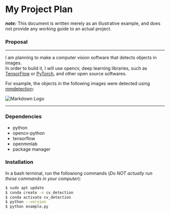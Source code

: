 # My Project Plan

***note:*** This document is written merely as an illustrative example, and does not provide any working guide to an actual project.

### Proposal
---
I am planning to make a computer vision software that detects objects in images.       
In order to build it, I will use opencv, deep learning libraries, such as [TensorFlow](https://www.tensorflow.org/) or [PyTorch](https://pytorch.org/), and other open source softwares.

For example, the objects in the following images were detected using [mmdetection](https://github.com/open-mmlab/mmdetection):

![Markdown Logo](https://user-images.githubusercontent.com/12907710/137271636-56ba1cd2-b110-4812-8221-b4c120320aa9.png)

---
### Dependencies
- python
- opencv-python
- tensorflow
- openmmlab
- package manager

### Installation
In a bash terminal, run the followiong commands (*Do NOT actually run these commands in your computer*):

```sh
$ sudo apt update
$ conda create -n cv_detection
$ conda activate cv_detection
$ python --version
$ python example.py
```

